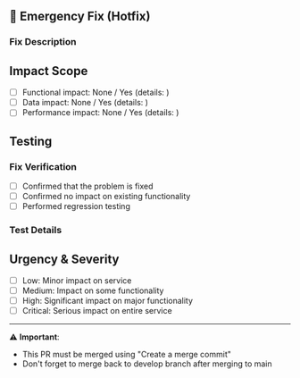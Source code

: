 ## 🚨 Emergency Fix (Hotfix)

### Fix Description
<!-- Please briefly describe the emergency fix -->

## Impact Scope
<!-- Please describe the impact scope of this fix -->
- [ ] Functional impact: None / Yes (details: )
- [ ] Data impact: None / Yes (details: )
- [ ] Performance impact: None / Yes (details: )

## Testing
### Fix Verification
- [ ] Confirmed that the problem is fixed
- [ ] Confirmed no impact on existing functionality
- [ ] Performed regression testing

### Test Details
<!-- Please describe the tests performed in detail -->

## Urgency & Severity
- [ ] Low: Minor impact on service
- [ ] Medium: Impact on some functionality
- [ ] High: Significant impact on major functionality  
- [ ] Critical: Serious impact on entire service

---
⚠️ **Important**: 
- This PR must be merged using "Create a merge commit"
- Don't forget to merge back to develop branch after merging to main
